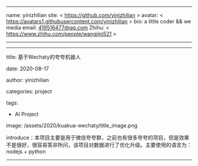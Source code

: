 
---

name: yinizhilian
site: < https://github.com/yinizhilian >
avatar: < https://avatars1.githubusercontent.com/yinizhilian >
bio: a little coder && we media
email: 419516477@qq.com
Zhihu: < https://www.zhihu.com/people/wangjini521 >

---

---

title: 基于Wechaty的夸夸机器人

date: 2020-08-17

author: yinizhilian

categories: project

tags: 

-  AI Project

image: /assets/2020/kuakua-wechaty/title_image.png

introduce：本项目主要是用于微信夸夸群，之前也有很多夸夸的项目，但是效果不是很好，很容易答非所问，该项目对数据进行了优化升级。主要使用的语言为：nodejs + python

---
